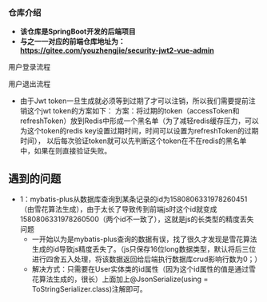 
### 仓库介绍
- **该仓库是SpringBoot开发的后端项目**
- **与之一一对应的前端仓库地址为：https://gitee.com/youzhengjie/security-jwt2-vue-admin**  



用户登录流程


用户退出流程

- 由于Jwt token一旦生成就必须等到过期了才可以注销，所以我们需要提前注销这个jwt token的方案如下：
方案：将过期的token（accessToken和refreshToken）放到Redis中形成一个黑名单（为了减轻redis缓存压力，可以为这个token的redis key设置过期时间，时间可以设置为refreshToken的过期时间），
以后每次验证token就可以先判断这个token在不在redis的黑名单中，如果在则直接验证失败。



## 遇到的问题

- 1：mybatis-plus从数据库查询到某条记录的id为1580806331978260451（由雪花算法生成），由于太长了导致传到前端js时这个id就变成1580806331978260500（两个id不一致了），这就是js的长类型的精度丢失问题
  - 一开始以为是mybatis-plus查询的数据有误，找了很久才发现是雪花算法生成的id导致js精度丢失了。（js只保存16位long数据类型，默认将后三位进行四舍五入处理，将该数据返回给后端执行数据库crud影响行数为0；）
  - 解决方式：只需要在User实体类的id属性（因为这个id属性的值是通过雪花算法生成的，很长）上面加上@JsonSerialize(using = ToStringSerializer.class)注解即可。
